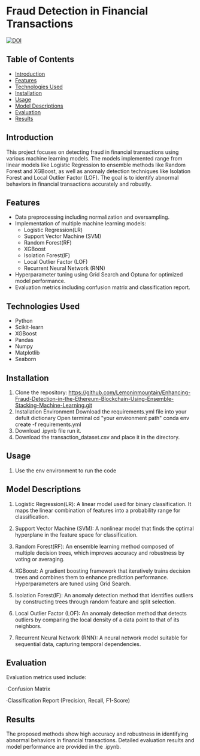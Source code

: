 # Fraud Detection in Financial Transactions

[![DOI](https://zenodo.org/badge/DOI/10.5281/zenodo.14718520.svg)](https://doi.org/10.5281/zenodo.14718520)

## Table of Contents
- [Introduction](#introduction)
- [Features](#features)
- [Technologies Used](#technologies-used)
- [Installation](#installation)
- [Usage](#usage)
- [Model Descriptions](#model-descriptions)
- [Evaluation](#evaluation)
- [Results](#results)

## Introduction
This project focuses on detecting fraud in financial transactions using various machine learning models. The models implemented range from linear models like Logistic Regression to ensemble methods like Random Forest and XGBoost, as well as anomaly detection techniques like Isolation Forest and Local Outlier Factor (LOF). The goal is to identify abnormal behaviors in financial transactions accurately and robustly.

## Features
- Data preprocessing including normalization and oversampling.
- Implementation of multiple machine learning models:
  - Logistic Regression(LR)
  - Support Vector Machine (SVM)
  - Random Forest(RF)
  - XGBoost
  - Isolation Forest(IF)
  - Local Outlier Factor (LOF)
  - Recurrent Neural Network (RNN)
- Hyperparameter tuning using Grid Search and Optuna for optimized model performance.
- Evaluation metrics including confusion matrix and classification report.

## Technologies Used
- Python
- Scikit-learn
- XGBoost
- Pandas
- Numpy
- Matplotlib
- Seaborn

## Installation
  1. Clone the repository:
     https://github.com/Lemoninmountain/Enhancing-Fraud-Detection-in-the-Ethereum-Blockchain-Using-Ensemble-Stacking-Machine-Learning.git
  2. Installation Environment
     Download the requirements.yml file into your defult dictionary
     Open terminal
     cd "your environment path"
     conda env create -f requirements.yml
  3. Download .ipynb file run it.
  4. Download the transaction_dataset.csv and place it in the directory.

## Usage
  1. Use the env environment to run the code

## Model Descriptions
  1. Logistic Regression(LR):
  A linear model used for binary classification. It maps the linear combination of features into a probability range for classification.
  
  2. Support Vector Machine (SVM):
  A nonlinear model that finds the optimal hyperplane in the feature space for classification.
  
  3. Random Forest(RF):
  An ensemble learning method composed of multiple decision trees, which improves accuracy and robustness by voting or averaging.
  
  4. XGBoost:
  A gradient boosting framework that iteratively trains decision trees and combines them to enhance prediction performance. Hyperparameters are tuned using Grid Search.
  
  5. Isolation Forest(IF):
  An anomaly detection method that identifies outliers by constructing trees through random feature and split selection.
  
  6. Local Outlier Factor (LOF):
  An anomaly detection method that detects outliers by comparing the local density of a data point to that of its neighbors.
  
  7. Recurrent Neural Network (RNN):
  A neural network model suitable for sequential data, capturing temporal dependencies.

## Evaluation
Evaluation metrics used include:

  ·Confusion Matrix
  
  ·Classification Report (Precision, Recall, F1-Score)

## Results
The proposed methods show high accuracy and robustness in identifying abnormal behaviors in financial transactions. Detailed evaluation results and model performance are provided in the .ipynb.
